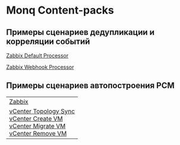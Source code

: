 # Monq Content-packs

## Примеры сценариев дедупликации и корреляции событий

[Zabbix Default Processor](signals/Zabbix%20Default%20Signal%20Processor.txt)

[Zabbix Webhook Processor](signals/Zabbix%20Webhook%20Signal%20Processor.txt)


## Примеры сценариев автопостроения РСМ

|                                                                                                                                                                                                                                                                                                                            |
|----------------------------------------------------------------------------------------------------------------------------------------------------------------------------------------------------------------------------------------------------------------------------------------------------------------------------|
| [Zabbix](./CMDB%20Autobuild/Zabbix/Zabbix%20Create%20Topology%20from%20Zabbix.txt)                                                                                                                                                                                                                                         |
| [vCenter Topology Sync](./CMDB%20Autobuild//vCenter/vCenter%20Topology.txt)<br>[vCenter Create VM](./CMDB%20Autobuild//vCenter/vCenter%20VM%20Created.txt)<br>[vCenter Migrate VM](./CMDB%20Autobuild//vCenter/vCenter%20VM%20Migrated.txt)<br>[vCenter Remove VM](./CMDB%20Autobuild//vCenter/vCenter%20VM%20Removed.txt) |

